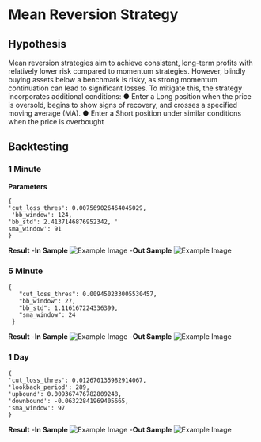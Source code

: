 # Mean  Reversion Strategy 
## Hypothesis
 Mean reversion strategies aim to achieve consistent, long-term profits with relatively lower risk
 compared to momentum strategies. However, blindly buying assets below a benchmark is risky, as
 strong momentum continuation can lead to significant losses. To mitigate this, the strategy
 incorporates additional conditions:
● Enter a Long position when the price is oversold, begins to show signs of recovery, and
 crosses a specified moving average (MA).
 ● Enter a Short position under similar conditions when the price is overbought
 ## Backtesting
 ### 1 Minute 
 **Parameters**
```
{
'cut_loss_thres': 0.007569026464045029,
 'bb_window': 124,
'bb_std': 2.4137146876952342, '
sma_window': 91
}
```
**Result**
-**In Sample**
![Example Image](./images/1min.png)
-**Out Sample**
![Example Image](./images/1min_os.png)
 ### 5 Minute 
 ```
{
    "cut_loss_thres": 0.009450233005530457,
    "bb_window": 27,
    "bb_std": 1.116167224336399,
    "sma_window": 24
  }
```
**Result**
-**In Sample**
![Example Image](./images/5min.png)
-**Out Sample**
![Example Image](./images/5min_os.png)
 ### 1 Day

 ```
{
'cut_loss_thres': 0.012670135982914067,
'lookback_period': 289,
'upbound': 0.009367476782809248,
'downbound': -0.06322841969405665,
'sma_window': 97
}
```
**Result**
-**In Sample**
![Example Image](./images/1day.png)
-**Out Sample**
![Example Image](./images/1day_os.png)
